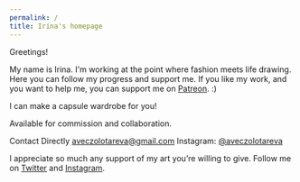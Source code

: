 ```yaml
---
permalink: /
title: Irina's homepage
---
```


Greetings!

My name is Irina. I'm working at the point where fashion meets life drawing. Here you can follow my progress and support me. If you like my work, and you want to help me, you can support me on [Patreon](https://patreon.com/irinazolotareva). :)

I can make a capsule wardrobe for you!

Available for commission and collaboration.

Contact Directly
aveczolotareva@gmail.com
Instagram: [@aveczolotareva](https://www.instagram.com/aveczolotareva/)


I appreciate so much any support of my art you’re willing to give.
Follow me on [Twitter](https://twitter.com/aveczolotareva) and [Instagram](https://www.instagram.com/aveczolotareva/).

